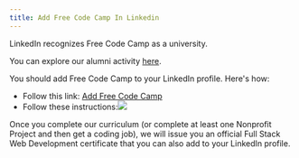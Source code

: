 ```yaml
---
title: Add Free Code Camp In Linkedin
---
```

LinkedIn recognizes Free Code Camp as a university.

You can explore our alumni activity [here](https://www.linkedin.com/edu/school?id=166029).

You should add Free Code Camp to your LinkedIn profile. Here's how:

*   Follow this link: [Add Free Code Camp](https://www.linkedin.com/profile/edit-education?school=Free+Code+Camp)
*   Follow these instructions:![](//discourse-user-assets.s3.amazonaws.com/original/2X/8/8b138a334f9cfc075fee7379b515a173a154934b.png)

Once you complete our curriculum (or complete at least one Nonprofit Project and then get a coding job), we will issue you an official Full Stack Web Development certificate that you can also add to your LinkedIn profile.